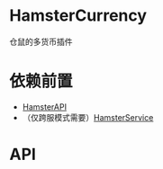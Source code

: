 # HamsterCurrency
仓鼠的多货币插件

# 依赖前置
- [HamsterAPI](https://github.com/MiniDay/HamsterAPI/releases)
- （仅跨服模式需要）[HamsterService](https://github.com/MiniDay/HamsterService/releases)

# API

